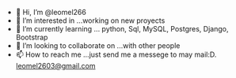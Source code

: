 - 👋 Hi, I’m @leomel266
- 👀 I’m interested in ...working on new proyects
- 🌱 I’m currently learning ... python, Sql, MySQL, Postgres, Django, Bootstrap
- 💞️ I’m looking to collaborate on ...with other people
- 📫 How to reach me ...just send me a messege to may mail:D. leomel2603@gmail.com

<!---
leomel266/leomel266 is a ✨ special ✨ repository because its `README.md` (this file) appears on your GitHub profile.
You can click the Preview link to take a look at your changes.
--->
